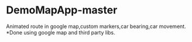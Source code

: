 # DemoMapApp-master
Animated route in google map,custom markers,car bearing,car movement.
*Done using google map and third party libs.

